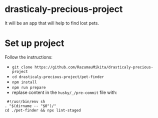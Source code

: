 # drasticaly-precious-project
It will be an app that will help to find lost pets.
# Set up project
Follow the instructions:
 - `git clone https://github.com/RazumauMikita/drasticaly-precious-project`
 - `cd drasticaly-precious-project/pet-finder`
 - `npm install`
 - `npm run prepare`
 - replase content in the `husky/_/pre-commit` file with: 
```
 #!/usr/bin/env sh
. "$(dirname -- "$0")/"
cd ./pet-finder && npx lint-staged
```
